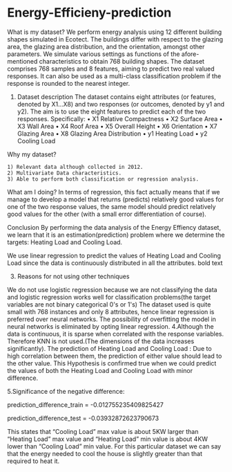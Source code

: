 # Energy-Efficieny-prediction
What is my dataset?
We perform energy analysis using 12 different building shapes simulated in Ecotect. The buildings differ with respect to the glazing area, the glazing area distribution, and the orientation, amongst other parameters. We simulate various settings as functions of the afore-mentioned characteristics to obtain 768 building shapes. The dataset comprises 768 samples and 8 features, aiming to predict two real valued responses. It can also be used as a multi-class classification problem if the response is rounded to the nearest integer.
1.	Dataset description
The dataset contains eight attributes (or features, denoted by X1...X8) and two responses (or outcomes, denoted by y1 and y2). The aim is to use the eight features to predict each of the two responses.
Specifically:
•	X1 Relative Compactness
•	X2 Surface Area
•	X3 Wall Area
•	X4 Roof Area
•	X5 Overall Height
•	X6 Orientation
•	X7 Glazing Area
•	X8 Glazing Area Distribution
•	y1 Heating Load
•	y2 Cooling Load

Why my dataset?

	
	1) Relevant data although collected in 2012.
	2) Multivariate Data characteristics.
	3) Able to perform both classification or regression analysis.
What am I doing?
In terms of regression, this fact actually means that if we manage to develop a model that returns (predicts) relatively good values for one of the two response values, the same model should predict relatively good values for the other (with a small error differentiation of course).

Conclusion
By performing the data analysis of the Energy Effiency dataset, we learn that it is an estimation(prediction) problem where we determine the targets: Heating Load and Cooling Load.

We use linear regression to predict the values of Heating Load and Cooling Load since the data is continuously distributed in all the attributes. bold text

3. Reasons for not using other techniques

We do not use logistic regression because we are not classifying the data and logistic regression works well for classification problems(the target variables are not binary categorical 0's or 1's)
The dataset used is quite small with 768 instances and only 8 attributes, hence linear regression is preferred over neural networks. The possibility of overfitting the model in neural networks is eliminated by opting linear regression.
4.Although the data is continuous, it is sparse when correlated with the response variables. Therefore KNN is not used.(The dimensions of the data increases significantly).
The prediction of Heating Load and Cooling Load : Due to high correlation between them, the prediction of either value should lead to the other value. This Hypothesis is confirmed true when we could predict the values of both the Heating Load and Cooling Load with minor difference.

5.Significance of the negative difference:

prediction_difference_train = -0.012755235409825427

prediction_difference_test = -0.03932872623790673

This states that “Cooling Load” max value is about 5KW larger than “Heating Load” max value and “Heating Load” min value is about 4KW lower than “Cooling Load” min value. For this particular dataset we can say that the energy needed to cool the house is slightly greater than that required to heat it.
